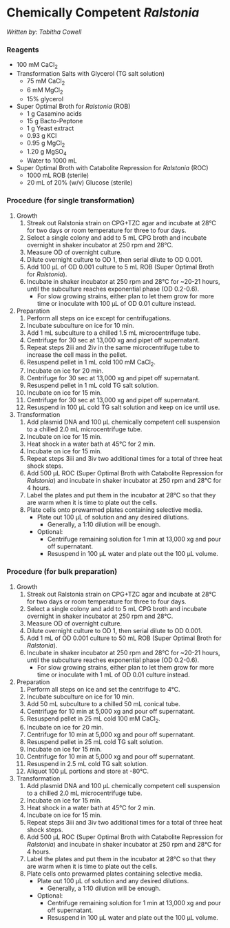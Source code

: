 # Chemically Competent *Ralstonia*
*Written by: Tabitha Cowell*
### Reagents
* 100 mM CaCl<sub>2</sub>
* Transformation Salts with Glycerol (TG salt solution)
  * 75 mM CaCl<sub>2</sub>
  * 6 mM MgCl<sub>2</sub>
  * 15% glycerol
* Super Optimal Broth for *Ralstonia* (ROB)
  * 1 g Casamino acids
  * 15 g Bacto-Peptone
  * 1 g Yeast extract
  * 0.93 g KCl
  * 0.95 g MgCl<sub>2</sub>
  * 1.20 g MgSO<sub>4</sub>
  * Water to 1000 mL
* Super Optimal Broth with Catabolite Repression for *Ralstonia* (ROC)
  * 1000 mL ROB (sterile)
  * 20 mL of 20% (w/v) Glucose (sterile)

### Procedure (for single transformation)
1. Growth
    1. Streak out Ralstonia strain on CPG+TZC agar and incubate at 28°C for two days or room temperature for three to four days.
    2. Select a single colony and add to 5 mL CPG broth and incubate overnight in shaker incubator at 250 rpm and 28°C.
    3. Measure OD of overnight culture.
    4. Dilute overnight culture to OD 1, then serial dilute to OD 0.001.
    5. Add 100 µL of OD 0.001 culture to 5 mL ROB (Super Optimal Broth for *Ralstonia*).
    6. Incubate in shaker incubator at 250 rpm and 28°C for ~20-21 hours, until the subculture reaches exponential phase (OD 0.2-0.6).
        * For slow growing strains, either plan to let them grow for more time or inoculate with 100 µL of OD 0.01 culture instead.
2. Preparation
    1. Perform all steps on ice except for centrifugations.
    2. Incubate subculture on ice for 10 min.
    3. Add 1 mL subculture to a chilled 1.5 mL microcentrifuge tube.
    4. Centrifuge for 30 sec at 13,000 xg and pipet off supernatant.
    5. Repeat steps 2iii and 2iv in the same microcentrifuge tube to increase the cell mass in the pellet.
    6. Resuspend pellet in 1 mL cold 100 mM CaCl<sub>2</sub>.
    7. Incubate on ice for 20 min.
    8. Centrifuge for 30 sec at 13,000 xg and pipet off supernatant.
    9. Resuspend pellet in 1 mL cold TG salt solution.
    10. Incubate on ice for 15 min.
    11. Centrifuge for 30 sec at 13,000 xg and pipet off supernatant.
    12. Resuspend in 100 µL cold TG salt solution and keep on ice until use.
3. Transformation
    1. Add plasmid DNA and 100 µL chemically competent cell suspension to a chilled 2.0 mL microcentrifuge tube.
    2. Incubate on ice for 15 min.
    3. Heat shock in a water bath at 45°C for 2 min.
    4. Incubate on ice for 15 min.
    5. Repeat steps 3iii and 3iv two additional times for a total of three heat shock steps.
    6. Add 500 µL ROC (Super Optimal Broth with Catabolite Repression for *Ralstonia*) and incubate in shaker incubator at 250 rpm and 28°C for 4 hours.
    7. Label the plates and put them in the incubator at 28°C so that they are warm when it is time to plate out the cells.
    8. Plate cells onto prewarmed plates containing selective media.
        * Plate out 100 µL of solution and any desired dilutions.
            * Generally, a 1:10 dilution will be enough.
        * Optional:
            * Centrifuge remaining solution for 1 min at 13,000 xg and pour off supernatant.
            * Resuspend in 100 µL water and plate out the 100 µL volume.

### Procedure (for bulk preparation)
1. Growth
    1. Streak out Ralstonia strain on CPG+TZC agar and incubate at 28°C for two days or room temperature for three to four days.
    2. Select a single colony and add to 5 mL CPG broth and incubate overnight in shaker incubator at 250 rpm and 28°C.
    3. Measure OD of overnight culture.
    4. Dilute overnight culture to OD 1, then serial dilute to OD 0.001.
    5. Add 1 mL of OD 0.001 culture to 50 mL ROB (Super Optimal Broth for *Ralstonia*).
    6. Incubate in shaker incubator at 250 rpm and 28°C for ~20-21 hours, until the subculture reaches exponential phase (OD 0.2-0.6).
        * For slow growing strains, either plan to let them grow for more time or inoculate with 1 mL of OD 0.01 culture instead.
2. Preparation
    1. Perform all steps on ice and set the centrifuge to 4°C.
    2. Incubate subculture on ice for 10 min.
    3. Add 50 mL subculture to a chilled 50 mL conical tube.
    4. Centrifuge for 10 min at 5,000 xg and pour off supernatant.
    5. Resuspend pellet in 25 mL cold 100 mM CaCl<sub>2</sub>.
    6. Incubate on ice for 20 min.
    7. Centrifuge for 10 min at 5,000 xg and pour off supernatant.
    8. Resuspend pellet in 25 mL cold TG salt solution.
    9. Incubate on ice for 15 min.
    10. Centrifuge for 10 min at 5,000 xg and pour off supernatant.
    11. Resuspend in 2.5 mL cold TG salt solution.
    12. Aliquot 100 μL portions and store at -80°C.
3. Transformation
    1. Add plasmid DNA and 100 µL chemically competent cell suspension to a chilled 2.0 mL microcentrifuge tube.
    2. Incubate on ice for 15 min.
    3. Heat shock in a water bath at 45°C for 2 min.
    4. Incubate on ice for 15 min.
    5. Repeat steps 3iii and 3iv two additional times for a total of three heat shock steps.
    6. Add 500 µL ROC (Super Optimal Broth with Catabolite Repression for *Ralstonia*) and incubate in shaker incubator at 250 rpm and 28°C for 4 hours.
    7. Label the plates and put them in the incubator at 28°C so that they are warm when it is time to plate out the cells.
    8. Plate cells onto prewarmed plates containing selective media.
        * Plate out 100 µL of solution and any desired dilutions.
            * Generally, a 1:10 dilution will be enough.
        * Optional:
            * Centrifuge remaining solution for 1 min at 13,000 xg and pour off supernatant.
            * Resuspend in 100 µL water and plate out the 100 µL volume.

